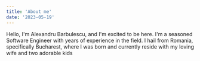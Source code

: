 ```yaml
---
title: 'About me'
date: '2023-05-19'
---
```


Hello, I'm Alexandru Barbulescu, and I'm excited to be here. I'm a seasoned Software Engineer with years of experience in the field. I hail from Romania, specifically Bucharest, where I was born and currently reside with my loving wife and two adorable kids
